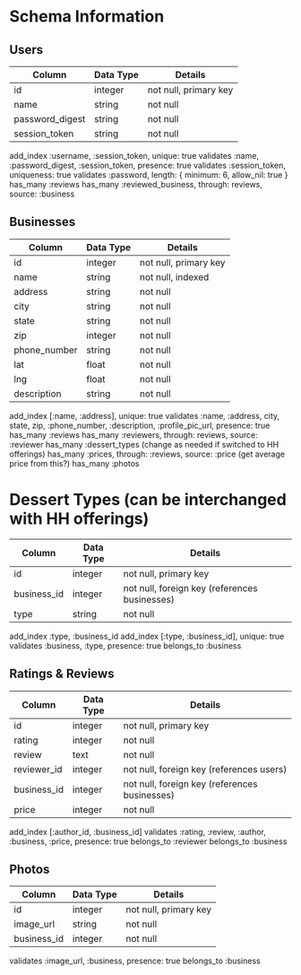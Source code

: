 # Schema Information

## Users
Column          | Data Type | Details
--------------- | --------- | -------
id              | integer   | not null, primary key
name            | string    | not null
password_digest | string    | not null
session_token   | string    | not null

add_index :username, :session_token, unique: true
validates :name, :password_digest, :session_token, presence: true
validates :session_token, uniqueness: true
validates :password, length: { minimum: 6, allow_nil: true }
has_many :reviews
has_many :reviewed_business, through: reviews, source: :business

## Businesses
Column          | Data Type | Details
--------------- | --------- | -------
id              | integer   | not null, primary key
name            | string    | not null, indexed
address         | string    | not null
city            | string    | not null
state           | string    | not null
zip             | integer   | not null
phone_number    | string    | not null
lat             | float     | not null
lng             | float     | not null
description     | string    | not null

add_index [:name, :address], unique: true
validates :name, :address, city, state, zip, :phone_number, :description, :profile_pic_url, presence: true
has_many :reviews
has_many :reviewers, through: reviews, source: :reviewer
has_many :dessert_types (change as needed if switched to HH offerings)
has_many :prices, through: :reviews, source: :price (get average price from this?)
has_many :photos

# Dessert Types (can be interchanged with HH offerings)
Column          | Data Type | Details
--------------- | --------- | -------
id              | integer   | not null, primary key
business_id     | integer   | not null, foreign key (references businesses)
type            | string    | not null

add_index :type, :business_id
add_index [:type, :business_id], unique: true
validates :business, :type, presence: true
belongs_to :business

## Ratings & Reviews
Column          | Data Type | Details
--------------- | --------- | -------
id              | integer   | not null, primary key
rating          | integer   | not null
review          | text      | not null
reviewer_id     | integer   | not null, foreign key (references users)
business_id     | integer   | not null, foreign key (references businesses)
price           | integer   | not null

add_index [:author_id, :business_id]
validates :rating, :review, :author, :business, :price, presence: true
belongs_to :reviewer
belongs_to :business

## Photos
Column          | Data Type | Details
--------------- | --------- | -------
id              | integer   | not null, primary key
image_url       | string    | not null
business_id     | integer   | not null

validates :image_url, :business, presence: true
belongs_to :business
